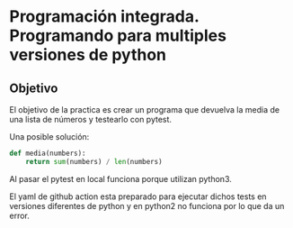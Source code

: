 # Programación integrada. Programando para multiples versiones de python

## Objetivo

El objetivo de la practica es crear un programa que devuelva la media de una lista de números y testearlo con pytest. 

Una posible solución:  
```python
def media(numbers):
    return sum(numbers) / len(numbers)              
```

Al pasar el pytest en local funciona porque utilizan python3.

El yaml de github action esta preparado para ejecutar dichos tests en versiones diferentes de python y en python2 no funciona por lo que da un error.


